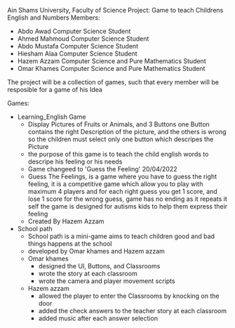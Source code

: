 Ain Shams University, Faculty of Science
Project: Game to teach Childrens English and Numbers
Members:
  - Abdo Awad     Computer Science Student
  - Ahmed Mahmoud Computer Science Student
  - Abdo Mustafa  Computer Science Student
  - Hiesham Alaa  Computer Science Student
  - Hazem Azzam   Computer Science and Pure Mathematics Student
  - Omar Khames   Computer Science and Pure Mathematics Student

The project will be a collection of games, such that every member will be resposible for a game of his Idea

Games:
  - Learning_English Game
    + Display Pictures of Fruits or Animals, and 3 Buttons one Button contains the right Description of the picture, and the others is wrong
      so the children must select only one button which descripes the Picture
    + the purpose of this game is to teach the child english words to descripe his feeling or his needs
    + Game changeed to 'Guess the Feeling' 20/04/2022
    + Guess The Feelings, is a game where you have to guess the right feeling, 
      it is a competitive game which allow you to play with maximum 4 players
      and for each right guess you get 1 score, and lose 1 score for the wrong guess,
      game has no ending as it repeats it self
      the game is designed for autisms kids to help them express their feeling
    + Created By Hazem Azzam
  - School path
    + School path is a mini-game aims to teach children good and bad things happens at the school
    + developed by Omar khames and Hazem azzam
    + Omar khames 
      + designed the UI, Buttons, and Classrooms
      +  wrote the story at each classroom
      +  wrote the camera and player movement scripts
    + Hazem azzam 
      + allowed the player to enter the Classrooms by knocking on the door
      + added the check answers to the teacher story at each classroom
      + added music after each answer selection
